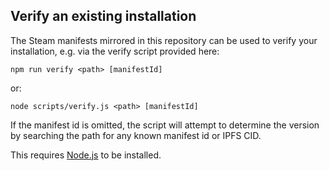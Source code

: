 ## Verify an existing installation

The Steam manifests mirrored in this repository can be used to verify your installation, e.g. via the verify script provided here:

```
npm run verify <path> [manifestId]
```

or:

```
node scripts/verify.js <path> [manifestId]
```

If the manifest id is omitted, the script will attempt to determine the
version by searching the path for any known manifest id or IPFS CID.

This requires [Node.js](https://nodejs.org/) to be installed.
